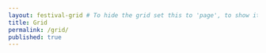 ```yaml
---
layout: festival-grid # To hide the grid set this to 'page', to show it again, set this to 'festival-grid'
title: Grid
permalink: /grid/
published: true
---
```

